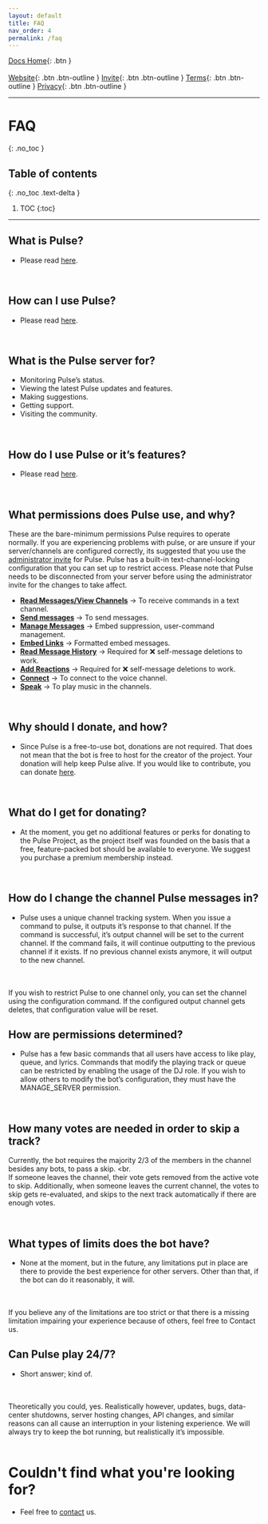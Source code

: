 ```yaml
---
layout: default
title: FAQ
nav_order: 4
permalink: /faq
---
```


<span class="fs-5">[Docs Home](https://docs.pulseproject.io){: .btn }</span><br><br>
<span class="fs-4">[Website](https://pulseproject.io){: .btn .btn-outline }</span>
<span class="fs-4">[Invite](https://pulseproject.io/invite){: .btn .btn-outline }</span>
<span class="fs-4">[Terms](https://pulseproject.io/terms){: .btn .btn-outline }</span>
<span class="fs-4">[Privacy](https://pulseproject.io/privacy){: .btn .btn-outline }</span>

---

# FAQ
{: .no_toc }

## Table of contents
{: .no_toc .text-delta }

1. TOC
{:toc}

---

## What is Pulse?

 - Please read [here](https://docs.pulseproject.io/#what-is-pulse).

<br>

## How can I use Pulse?

 - Please read [here](https://docs.pulseproject.io/#adding-pulse).

<br>

## What is the Pulse server for?
 - Monitoring Pulse’s status.
 - Viewing the latest Pulse updates and features.
 - Making suggestions.
 - Getting support.
 - Visiting the community.

<br>

## How do I use Pulse or it’s features?

 - Please read [here](https://docs.pulseproject.io/#adding-pulse).

<br>

## What permissions does Pulse use, and why?

These are the bare-minimum permissions Pulse requires to operate normally. If you are experiencing problems with pulse, or are unsure if your server/channels are configured correctly, its suggested that you use the [administrator invite](https://pulseproject.io/invite) for Pulse. Pulse has a built-in text-channel-locking configuration that you can set up to restrict access. Please note that Pulse needs to be disconnected from your server before using the administrator invite for the changes to take affect.

 - <u><b>Read Messages/View Channels</b></u> -> To receive commands in a text channel.
 - <u><b>Send messages</b></u> -> To send messages.
 - <u><b>Manage Messages</b></u> -> Embed suppression, user-command management.
 - <u><b>Embed Links</b></u> -> Formatted embed messages.
 - <u><b>Read Message History</b></u> -> Required for ❌ self-message deletions to work.
 - <u><b>Add Reactions</b></u> -> Required for ❌ self-message deletions to work.
 - <u><b>Connect</b></u> -> To connect to the voice channel.
 - <u><b>Speak</b></u> -> To play music in the channels.

<br>

## Why should I donate, and how?

 - Since Pulse is a free-to-use bot, donations are not required. That does not mean that the bot is free to host for the creator of the project. Your donation will help keep Pulse alive. If you would like to contribute, you can donate [here](https://pulseproject.io/donate).

<br>

## What do I get for donating?

 - At the moment, you get no additional features or perks for donating to the Pulse Project, as the project itself was founded on the basis that a free, feature-packed bot should be available to everyone. We suggest you purchase a premium membership instead.

<br>

## How do I change the channel Pulse messages in?

 - Pulse uses a unique channel tracking system. When you issue a command to pulse, it outputs it’s response to that channel. If the command is successful, it’s output channel will be set to the current channel. If the command fails, it will continue outputting to the previous channel if it exists. If no previous channel exists anymore, it will output to the new channel.
<br>
<br>
If you wish to restrict Pulse to one channel only, you can set the channel using the configuration command. If the configured output channel gets deletes, that configuration value will be reset.

<br>

## How are permissions determined?

 - Pulse has a few basic commands that all users have access to like play, queue, and lyrics. Commands that modify the playing track or queue can be restricted by enabling the usage of the DJ role. If you wish to allow others to modify the bot’s configuration, they must have the MANAGE_SERVER permission.

<br>

## How many votes are needed in order to skip a track?

Currently, the bot requires the majority 2/3 of the members in the channel besides any bots, to pass a skip.
<br.
<br>
If someone leaves the channel, their vote gets removed from the active vote to skip. Additionally, when someone leaves the current channel, the votes to skip gets re-evaluated, and skips to the next track automatically if there are enough votes.

<br>

## What types of limits does the bot have?

 - None at the moment, but in the future, any limitations put in place are there to provide the best experience for other servers. Other than that, if the bot can do it reasonably, it will.
<br>
<br>
 If you believe any of the limitations are too strict or that there is a missing limitation impairing your experience because of others, feel free to Contact us.

<br>

## Can Pulse play 24/7?

 - Short answer; kind of.
<br>
<br>
Theoretically you could, yes. Realistically however, updates, bugs, data-center shutdowns, server hosting changes, API changes, and similar reasons can all cause an interruption in your listening experience. We will always try to keep the bot running, but realistically it’s impossible.

<br>
<br>

# Couldn't find what you're looking for?

 - Feel free to [contact](https://pulseproject.io/contact) us.
